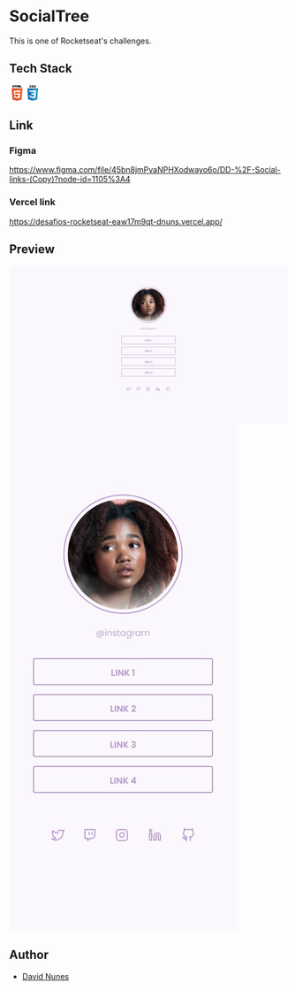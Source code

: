 # SocialTree

This is one of Rocketseat's challenges.

## Tech Stack

<img alt="HTML5" width="28px" src="https://raw.githubusercontent.com/github/explore/80688e429a7d4ef2fca1e82350fe8e3517d3494d/topics/html/html.png" /><img alt="CSS3" width="28px" src="https://raw.githubusercontent.com/github/explore/80688e429a7d4ef2fca1e82350fe8e3517d3494d/topics/css/css.png" />

## Link

### Figma

https://www.figma.com/file/45bn8jmPvaNPHXodwayo6o/DD-%2F-Social-links-(Copy)?node-id=1105%3A4

### Vercel link
https://desafios-rocketseat-eaw17m9qt-dnuns.vercel.app/

## Preview

![screenshot](readme_img/desktop.jpeg)
![screenshot](readme_img/mobile.jpeg)

## Author

- [David Nunes](https://www.github.com/Dnuns)

